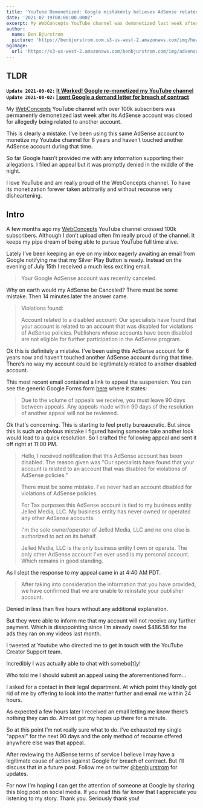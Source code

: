 ```yaml
---
title: 'YouTube Demonetized: Google mistakenly believes AdSense related to other account'
date: '2021-07-19T08:00:00.000Z'
excerpt: My WebConcepts YouTube channel was demonetized last week after Google mistakenly linked my AdSense with some other disabled account.
author:
  name: Ben Bjurstrom
  picture: 'https://benbjurstrom.com.s3-us-west-2.amazonaws.com/img/headshot.jpg'
ogImage:
  url: 'https://s3-us-west-2.amazonaws.com/benbjurstrom.com/img/adsense/2021-07-19-youtube-demonitized.png'
---
```


<YouTube url="https://www.youtube.com/embed/qgQUhTiWICk" />


## TLDR
**`Update 2021-09-02:` [It Worked! Google re-monetized my YouTube channel](/youtube-remonetized)**
**`Update 2021-08-02:` [I sent Google a demand letter for breach of contract](/demand-letter)**

My [WebConcepts](https://youtube.com/c/webconcepts) YouTube channel with over 100k subscribers was permanently demonetized last week after its AdSense account was closed for allegedly being related to another account.

This is clearly a mistake. I’ve been using this same AdSense account to monetize my Youtube channel for 6 years and haven’t touched another AdSense account during that time.

So far Google hasn’t provided me with any information supporting their allegations. I filed an appeal but it was promptly denied in the middle of the night.

I love YouTube and am really proud of the WebConcepts channel. To have its monetization forever taken arbitrarily and without recourse very disheartening.

## Intro

A few months ago my [WebConcepts](https://youtube.com/c/webconcepts) YouTube channel crossed 100k subscribers. Although I don’t upload often I’m really proud of the channel. It keeps my pipe dream of being able to pursue YouTube full time alive.

Lately I’ve been keeping an eye on my inbox eagerly awaiting an email from Google notifying me that my Silver Play Button is ready. Instead on the evening of July 15th I received a much less exciting email.

> Your Google AdSense account was recently canceled.

<ImageModal url="https://s3-us-west-2.amazonaws.com/benbjurstrom.com/img/adsense/2021-07-15-adsense-canceled-email.png" title="AdSense Canceled" 
subtitle="2021-07-15 9:53 PM PDT"/>

Why on earth would my AdSense be Canceled? There must be some mistake. Then 14 minutes later the answer came.

> Violations found:
>
> Account related to a disabled account:
> Our specialists have found that your account is related to an account that was disabled for violations of AdSense policies. Publishers whose accounts have been disabled are not eligible for further participation in the AdSense program.

<ImageModal url="https://s3-us-west-2.amazonaws.com/benbjurstrom.com/img/adsense/2021-07-15-account-related-email.png" title="Related Account Email" 
subtitle="2021-07-15 9:53 PM PDT"/>

Ok this is definitely a mistake. I’ve been using this AdSense account for 6 years now and haven’t touched another AdSense account during that time. There’s no way my account could be legitimately related to another disabled account.

This most recent email contained a link to appeal the suspension. You can see the generic Google Forms form [here](https://support.google.com/adsense/contact/policy_disabled_appeal) where it states:

> Due to the volume of appeals we receive, you must leave 90 days between appeals. Any appeals made within 90 days of the resolution of another appeal will not be reviewed.

<ImageModal url="https://s3-us-west-2.amazonaws.com/benbjurstrom.com/img/adsense/2021-07-15-appeal-once-every-90-days.png"
title="One Appeal Every 90 Days"/>

Ok that's concerning. This is starting to feel pretty bureaucratic. But since this is such an obvious mistake I figured having someone take another look would lead to a quick resolution. So I crafted the following appeal and sent it off right at 11:00 PM.

> Hello, I received notification that this AdSense account has been disabled. The reason given was "Our specialists have found that your account is related to an account that was disabled for violations of AdSense policies."
>
> There must be some mistake. I've never had an account disabled for violations of AdSense policies.
>
> For Tax purposes this AdSense account is tied to my business entity Jelled Media, LLC. My business entity has never owned or operated any other AdSense accounts.
>
> I'm the sole owner/operator of Jelled Media, LLC and no one else is authorized to act on its behalf.
>
> Jelled Media, LLC is the only business entity I own or operate. The only other AdSense account I've ever used is my personal account. Which remains in good standing.

<ImageModal url="https://s3-us-west-2.amazonaws.com/benbjurstrom.com/img/adsense/2021-07-15-first-appeal.png"
title="Appeal" subtitle="2021-07-15 11:00 PM PDT"/>

As I slept the response to my appeal came in at 4:40 AM PDT.

> After taking into consideration the information that you have provided, we have confirmed that we are unable to reinstate your publisher account.

<ImageModal url="https://s3-us-west-2.amazonaws.com/benbjurstrom.com/img/adsense/2021-07-16-first-appeal-response.png"
title="Response to appeal" subtitle="2021-07-16 4:40 AM PDT"/>

Denied in less than five hours without any additional explanation. 

But they were able to inform me that my account will not receive any further payment.
Which is disappointing since I’m already owed $486.58 for the ads they ran on my videos last month.

<ImageModal url="https://s3-us-west-2.amazonaws.com/benbjurstrom.com/img/adsense/2021-07-16-adsense-balance.png"
title="Adsense Balance"/>

I tweeted at Youtube who directed me to get in touch with the YouTube Creator Support team.

<ImageModal url="https://s3-us-west-2.amazonaws.com/benbjurstrom.com/img/adsense/2021-07-16-tweet-at-teamyoutube.png"
title="@TeamYouTube" subtitle="2021-07-16 8:45 AM PDT"/>

Incredibly I was actually able to chat with somebo[t]y!

<ImageModal url="https://s3-us-west-2.amazonaws.com/benbjurstrom.com/img/adsense/2021-07-16-chat-part-1.png"
title="Chat Part 1" subtitle="2021-07-16 4:26 PM PDT"/>

Who told me I should submit an appeal using the aforementioned form...

<ImageModal url="https://s3-us-west-2.amazonaws.com/benbjurstrom.com/img/adsense/2021-07-16-chat-part-2.png"
title="Chat Part 2" subtitle="2021-07-16 4:43 PM PDT"/>

I asked for a contact in their legal department. At which point they kindly got rid of me by offering to look into the matter further and email me within 24 hours.

As expected a few hours later I received an email letting me know there’s nothing they can do. Almost got my hopes up there for a minute.

<ImageModal url="https://s3-us-west-2.amazonaws.com/benbjurstrom.com/img/adsense/2021-07-16-after-chat-email.png"
title="Nothing they can do email" subtitle="2021-07-16 8:50 PM PDT"/>

So at this point I’m not really sure what to do. I’ve exhausted my single "appeal" for the next 90 days and the only method of recourse offered anywhere else was that appeal.

After reviewing the AdSense terms of service I believe I may have a legitimate cause of action against Google for breach of contract. But I’ll discuss that in a future post. Follow me on twitter [@benbjurstrom](https://twitter.com/benbjurstrom) for updates.

For now I'm hoping I can get the attention of someone at Google by sharing this blog post on social media. If you read this far know that I appreciate you listening to my story. Thank you. Seriously thank you!
